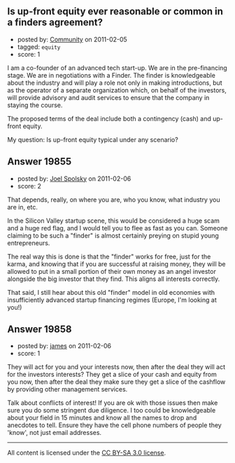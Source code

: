 ## Is up-front equity ever reasonable or common in a finders agreement?

- posted by: [Community](https://stackexchange.com/users/-1/-1-community) on 2011-02-05
- tagged: `equity`
- score: 1

I am a co-founder of an advanced tech start-up.  We are in the pre-financing stage.  We are in negotiations with a Finder.  The finder is knowledgeable about the industry and will play a role not only in making introductions, but as the operator of a separate  organization which, on behalf of the investors, will provide advisory and audit services to ensure that the company in staying the course. 

The proposed terms of the deal include both a contingency (cash) and up-front equity. 
 
My question: Is up-front equity typical under any scenario?






## Answer 19855

- posted by: [Joel Spolsky](https://stackexchange.com/users/-1/4335-joel-spolsky) on 2011-02-06
- score: 2

That depends, really, on where you are, who you know, what industry you are in, etc.

In the Silicon Valley startup scene, this would be considered a huge scam and a huge red flag, and I would tell you to flee as fast as you can. Someone claiming to be such a "finder" is almost certainly preying on stupid young entrepreneurs.

The real way this is done is that the "finder" works for free, just for the karma, and knowing that if you are successful at raising money, they will be allowed to put in a small portion of their own money as an angel investor alongside the big investor that they find. This aligns all interests correctly.

That said, I still hear about this old "finder" model in old economies with insufficiently advanced startup financing regimes (Europe, I'm looking at you!)


## Answer 19858

- posted by: [james](https://stackexchange.com/users/-1/5800-james) on 2011-02-06
- score: 1

They will act for you and your interests now, then after the deal they will act for the investors interests? They get a slice of your cash and equity from you now, then after the deal they make sure they get a slice of the cashflow by providing other management services. 


Talk about conflicts of interest! If you are ok with those issues then make sure you do some stringent due diligence. I too could be knowledgeable about your field in 15 minutes and know all the names to drop and anecdotes to tell. Ensure they have the cell phone numbers of people they 'know', not just email addresses.



---

All content is licensed under the [CC BY-SA 3.0 license](https://creativecommons.org/licenses/by-sa/3.0/).
